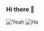 ### Hi there 👋

<!--
**falcoco/falcoco** is a ✨ _special_ ✨ repository because its `README.md` (this file) appears on your GitHub profile.

Here are some ideas to get you started:

- 🔭 I’m currently working on ...
- 🌱 I’m currently learning ...
- 👯 I’m looking to collaborate on ...
- 🤔 I’m looking for help with ...
- 💬 Ask me about ...
- 📫 How to reach me: ...
- 😄 Pronouns: ...
- ⚡ Fun fact: ...
-->
![Yeah](https://github-readme-stats-one-bice.vercel.app/api?username=falcoco&show_icons=true&include_all_commits=true&count_private=true&role=OWNER,ORGANIZATION_MEMBER,COLLABORATOR)
![Ha](https://github-readme-stats-one-bice.vercel.app/api/top-langs/?username=falcoco&langs_count=3&role=OWNER,ORGANIZATION_MEMBER,COLLABORATOR)
